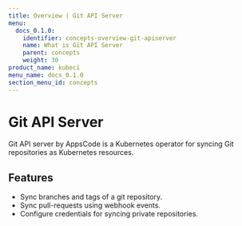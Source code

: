 ```yaml
---
title: Overview | Git API Server
menu:
  docs_0.1.0:
    identifier: concepts-overview-git-apiserver
    name: What is Git API Server
    parent: concepts
    weight: 30
product_name: kubeci
menu_name: docs_0.1.0
section_menu_id: concepts
---
```


# Git API Server

Git API server by AppsCode is a Kubernetes operator for syncing Git repositories as Kubernetes resources.

## Features

- Sync branches and tags of a git repository.
- Sync pull-requests using webhook events.
- Configure credentials for syncing private repositories.
